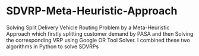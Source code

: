 # SDVRP-Meta-Heuristic-Approach
Solving Split Delivery Vehicle Routing Problem by a Meta-Heuristic Approach which firstly splitting customer demand by PASA and then Solving the corresponding VRP using Google OR Tool Solver. I combined these two algorithms in Python to solve SDVRPs 
